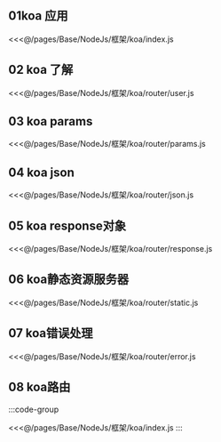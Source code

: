 ## 01koa 应用

<<<@/pages/Base/NodeJs/框架/koa/index.js

## 02 koa 了解

<<<@/pages/Base/NodeJs/框架/koa/router/user.js

## 03 koa params

<<<@/pages/Base/NodeJs/框架/koa/router/params.js

## 04 koa json

<<<@/pages/Base/NodeJs/框架/koa/router/json.js


## 05 koa response对象

<<<@/pages/Base/NodeJs/框架/koa/router/response.js

## 06 koa静态资源服务器

<<<@/pages/Base/NodeJs/框架/koa/router/static.js

## 07 koa错误处理

<<<@/pages/Base/NodeJs/框架/koa/router/error.js

## 08 koa路由

:::code-group

<<<@/pages/Base/NodeJs/框架/koa/index.js
:::